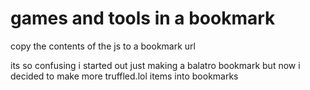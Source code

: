 # games and tools in a bookmark
copy the contents of the js to a bookmark url

its so confusing i started out just making a balatro bookmark but now i decided to make more truffled.lol items into bookmarks
